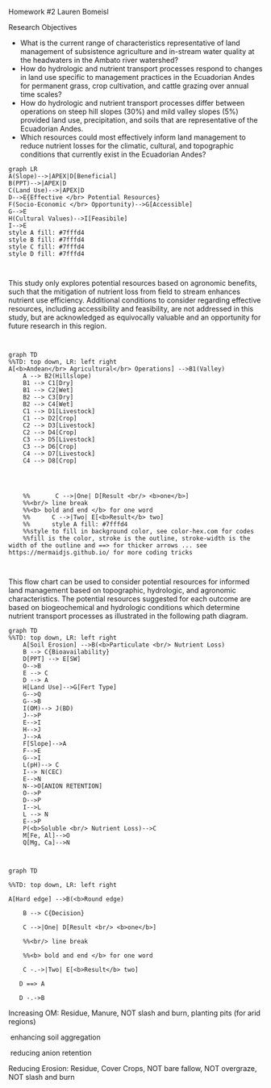 

Homework #2																	Lauren Bomeisl



Research Objectives

- What is the current range of characteristics representative of land management of subsistence agriculture and in-stream water quality at the headwaters in the Ambato river watershed?
- How do hydrologic and nutrient transport processes respond to changes in land use specific to management practices in the Ecuadorian Andes for permanent grass, crop cultivation, and cattle grazing over annual time scales?
- How do hydrologic and nutrient transport processes differ between operations on steep hill slopes (30%) and mild valley slopes (5%) provided land use, precipitation, and soils that are representative of the Ecuadorian Andes.
- Which resources could most effectively inform land management to reduce nutrient losses for the climatic, cultural, and topographic conditions that currently exist in the Ecuadorian Andes?

```mermaid
graph LR
A(Slope)-->|APEX|D[Beneficial]
B(PPT)-->|APEX|D
C(Land Use)-->|APEX|D
D-->E{Effective </br> Potential Resources}
F(Socio-Economic </br> Opportunity)-->G[Accessible]
G-->E
H(Cultural Values)-->I[Feasibile]
I-->E
style A fill: #7fffd4
style B fill: #7fffd4
style C fill: #7fffd4
style D fill: #7fffd4



```

This study only explores potential resources based on agronomic benefits, such that the mitigation of nutrient loss from field to stream enhances nutrient use efficiency. Additional conditions to consider regarding effective resources, including accessibility and feasibility, are not addressed in this study, but are acknowledged as equivocally valuable and an opportunity for future research in this region. 

```mermaid


graph TD
%%TD: top down, LR: left right
A[<b>Andean</br> Agricultural</br> Operations] -->B1(Valley)
    A --> B2(Hillslope)
    B1 --> C1[Dry]
    B1 --> C2[Wet]
    B2 --> C3[Dry]
    B2 --> C4[Wet]
    C1 --> D1[Livestock]
    C1 --> D2[Crop]
    C2 --> D3[Livestock]
    C2 --> D4[Crop]
    C3 --> D5[Livestock]
    C3 --> D6[Crop]
    C4 --> D7[Livestock]
    C4 --> D8[Crop]
    
    
    
    
    %%		 C -->|One| D[Result <br/> <b>one</b>]
    %%<br/> line break
    %%<b> bold and end </b> for one word
    %%		C -->|Two| E[<b>Result</b> two]
    %%		style A fill: #7fffd4
    %%style to fill in background color, see color-hex.com for codes
    %%fill is the color, stroke is the outline, stroke-width is the width of the outline and ==> for thicker arrows ... see https://mermaidjs.github.io/ for more coding tricks
    
    
```

This flow chart can be used to consider potential resources for informed land management based on topographic, hydrologic, and agronomic characteristics. The potential resources suggested for each outcome are based on biogeochemical and hydrologic conditions which determine nutrient transport processes as illustrated in the following path diagram. 

```mermaid
graph TD
%%TD: top down, LR: left right
    A[Soil Erosion] -->B(<b>Particulate <br/> Nutrient Loss)
    B --> C{Bioavailability}
    D[PPT] --> E[SW]
    O-->B
    E --> C
    D --> A
    H[Land Use]-->G[Fert Type]
    G-->Q
    G-->B
    I(OM)--> J(BD)
    J-->P
    E-->I
    H-->J
    J-->A
    F[Slope]-->A
    F-->E
    G-->I
    L(pH)--> C
    I--> N(CEC)
    E-->N
    N-->O[ANION RETENTION]
    O-->P
    D-->P
    I-->L
    L --> N
    E-->P
    P(<b>Soluble <br/> Nutrient Loss)-->C
    M[Fe, Al]-->O
    Q[Mg, Ca]-->N
    
    
```

```MERMAID
graph TD

%%TD: top down, LR: left right

A[Hard edge] -->B(<b>Round edge)

    B --> C{Decision}

    C -->|One| D[Result <br/> <b>one</b>]

    %%<br/> line break

    %%<b> bold and end </b> for one word

    C -.->|Two| E[<b>Result</b> two]

   D ==> A

   D -.->B

```



Increasing OM: Residue, Manure, NOT slash and burn, planting pits (for arid regions)

​	enhancing soil aggregation

​	reducing anion retention

Reducing Erosion: Residue, Cover Crops, NOT bare fallow, NOT overgraze, NOT slash and burn
